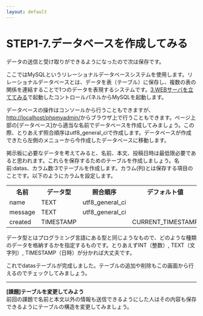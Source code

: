 ```yaml
---
layout: default
---
```

# STEP1-7.データベースを作成してみる

データの送信と受け取りができるようになったので次は保存です。

ここではMySQLというリレーショナルデータベースシステムを使用します。リレーショナルデータベースとは、データを表（テーブル）に保存し、複数の表の関係を連結することで1つのデータを表現するシステムです。[3.WEBサーバを立ててみる](3.html)で起動したコントロールパネルからMySQLを起動します。

データベースの操作はコンソールから行うこともできますが、[http://localhost/phpmyadmin/](http://localhost/phpmyadmin/)からブラウザ上で行うこともできます。ページ上部の[データベース]から適当な名前でデータベースを作成してみましょう。この際、とりあえず照合順序はutf8_general_ciで作成します。データベースが作成できたら左側のメニューから今作成したデータベースに移動します。

掲示板に必要なデータを考えてみると、名前、本文、投稿日時は最低限必要であると思われます。これらを保存するためのテーブルを作成しましょう。名前:datas、カラム数:3でテーブルを作成します。カラム(列)とは保存する項目のことです。以下のようにカラムを設定します。
<table>
<tr><th>名前</th><th>データ型</th><th>照合順序</th><th>デフォルト値</th></tr>
<tr><td>name</td><td>TEXT</td><td>utf8_general_ci</td><td></td></tr>
<tr><td>message</td><td>TEXT</td><td>utf8_general_ci</td><td></td></tr
<tr><td>created</td><td>TIMESTAMP</td><td></td><td>CURRENT_TIMESTAMP</td></tr>
</table>

データ型とはプログラミング言語にある型と同じようなもので、どのような種類のデータを格納するかを指定するものです。とりあえずINT（整数）, TEXT（文字列）, TIMESTAMP（日時）が分かれば大丈夫です。

これでdatasテーブルが完成しました。テーブルの追加や削除もこの画面から行えるのでチェックしてみましょう。

***

**[課題]テーブルを変更してみよう**  
前回の課題で名前と本文以外の情報も送信できるようにした人はその内容も保存できるようにテーブルの構造を変更してみましょう。